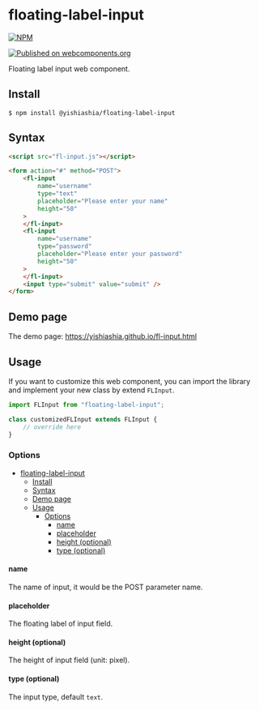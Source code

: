 # floating-label-input
[![NPM](https://nodei.co/npm/@yishiashia/floating-label-input.png?mini=true)](https://www.npmjs.com/package/@yishiashia/floating-label-input)

[![Published on webcomponents.org](https://img.shields.io/badge/webcomponents.org-published-blue.svg)](https://www.webcomponents.org/element/floating-label-input)


Floating label input web component.



## Install

    $ npm install @yishiashia/floating-label-input

## Syntax

```html
<script src="fl-input.js"></script>

<form action="#" method="POST">
    <fl-input
        name="username"
        type="text"
        placeholder="Please enter your name"
        height="50"
    >
    </fl-input>
    <fl-input
        name="username"
        type="password"
        placeholder="Please enter your password"
        height="50"
    >
    </fl-input>
    <input type="submit" value="submit" />
</form>
```

## Demo page
The demo page: https://yishiashia.github.io/fl-input.html
## Usage

If you want to customize this web component, you can import the library and 
implement your new class by extend `FLInput`.

```js
import FLInput from "floating-label-input";

class customizedFLInput extends FLInput {
    // override here
}

```

### Options
- [floating-label-input](#floating-label-input)
  - [Install](#install)
  - [Syntax](#syntax)
  - [Demo page](#demo-page)
  - [Usage](#usage)
    - [Options](#options)
      - [name](#name)
      - [placeholder](#placeholder)
      - [height (optional)](#height-optional)
      - [type (optional)](#type-optional)

#### name

The name of input, it would be the POST parameter name.

#### placeholder

The floating label of input field.

#### height (optional)

The height of input field (unit: pixel).

#### type (optional)

The input type, default `text`.
